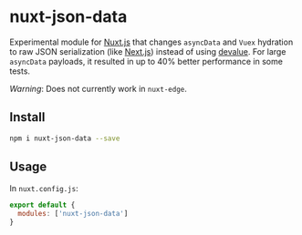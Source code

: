 # nuxt-json-data

Experimental module for [Nuxt.js](https://nuxtjs.org) that changes `asyncData` and `Vuex` hydration to raw JSON serialization (like [Next.js](https://nextjs.org)) instead of using [devalue](https://www.npmjs.com/package/@nuxt/devalue). For large `asyncData` payloads, it resulted in up to 40% better performance in some tests.

*Warning*: Does not currently work in `nuxt-edge`.

## Install

```sh
npm i nuxt-json-data --save
```

## Usage

In `nuxt.config.js`:

```js
export default {
  modules: ['nuxt-json-data']
}
```
